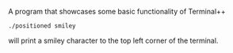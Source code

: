 A program that showcases some basic functionality of Terminal++

    ./positioned smiley

will print a smiley character to the top left corner of the terminal.
